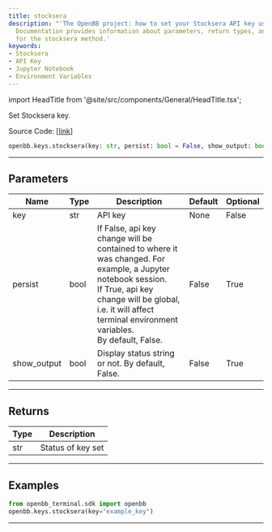 ```yaml
---
title: stocksera
description: "'The OpenBB project: how to set your Stocksera API key using Python."
  Documentation provides information about parameters, return types, and examples
  for the stocksera method.'
keywords:
- Stocksera
- API Key
- Jupyter Notebook
- Environment Variables
---
```


import HeadTitle from '@site/src/components/General/HeadTitle.tsx';

<HeadTitle title="keys.stocksera - Reference | OpenBB SDK Docs" />

Set Stocksera key.

Source Code: [[link](https://github.com/OpenBB-finance/OpenBBTerminal/tree/main/openbb_terminal/keys_model.py#L2545)]

```python
openbb.keys.stocksera(key: str, persist: bool = False, show_output: bool = False)
```

---

## Parameters

| Name | Type | Description | Default | Optional |
| ---- | ---- | ----------- | ------- | -------- |
| key | str | API key | None | False |
| persist | bool | If False, api key change will be contained to where it was changed. For example, a Jupyter notebook session.<br/>If True, api key change will be global, i.e. it will affect terminal environment variables.<br/>By default, False. | False | True |
| show_output | bool | Display status string or not. By default, False. | False | True |


---

## Returns

| Type | Description |
| ---- | ----------- |
| str | Status of key set |
---

## Examples

```python
from openbb_terminal.sdk import openbb
openbb.keys.stocksera(key="example_key")
```

---
